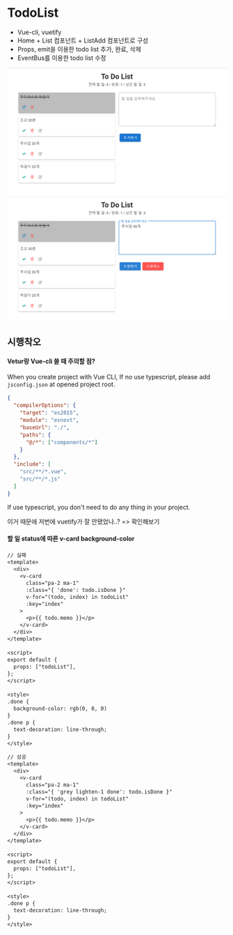 # TodoList

- Vue-cli, vuetify
- Home + List 컴포넌트 + ListAdd 컴포넌트로 구성
- Props, emit을 이용한 todo list 추가, 완료, 삭제
- EventBus를 이용한 todo list 수정



<img src="todo-app/src/assets/capture1.png" style="zoom: 67%;" />

<img src="todo-app/src/assets/capture2.png" style="zoom:67%;" />







## 시행착오



#### Vetur랑 Vue-cli 쓸 때 주의할 점?

When you create project with Vue CLI,
If no use typescript, please add `jsconfig.json` at opened project root.

```json
{
  "compilerOptions": {
    "target": "es2015",
    "module": "esnext",
    "baseUrl": "./",
    "paths": {
      "@/*": ["components/*"]
    }
  },
  "include": [
    "src/**/*.vue",
    "src/**/*.js"
  ]
}
```

If use typescript, you don't need to do any thing in your project.

[참고]: https://vuejs.github.io/vetur/guide/#vue-cli



이거 때문에 저번에 vuetify가 잘 안됐었나..? => 확인해보기





#### 할 일 status에 따른 v-card background-color

```vue
// 실패
<template>
  <div>
    <v-card
      class="pa-2 ma-1"
      :class="{ 'done': todo.isDone }"
      v-for="(todo, index) in todoList"
      :key="index"
    >
      <p>{{ todo.memo }}</p>
    </v-card>
  </div>
</template>

<script>
export default {
  props: ["todoList"],
};
</script>

<style>
.done {
  background-color: rgb(0, 0, 0)
}
.done p {
  text-decoration: line-through;
}
</style>

```

```vue
// 성공
<template>
  <div>
    <v-card
      class="pa-2 ma-1"
      :class="{ 'grey lighten-1 done': todo.isDone }"
      v-for="(todo, index) in todoList"
      :key="index"
    >
      <p>{{ todo.memo }}</p>
    </v-card>
  </div>
</template>

<script>
export default {
  props: ["todoList"],
};
</script>

<style>
.done p {
  text-decoration: line-through;
}
</style>
```

[참고]: https://vuetifyjs.com/en/styles/colors/

